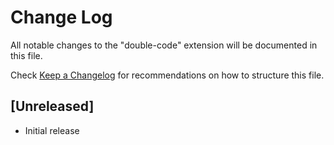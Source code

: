# Change Log

All notable changes to the "double-code" extension will be documented in this file.

Check [Keep a Changelog](http://keepachangelog.com/) for recommendations on how to structure this file.

## [Unreleased]

- Initial release